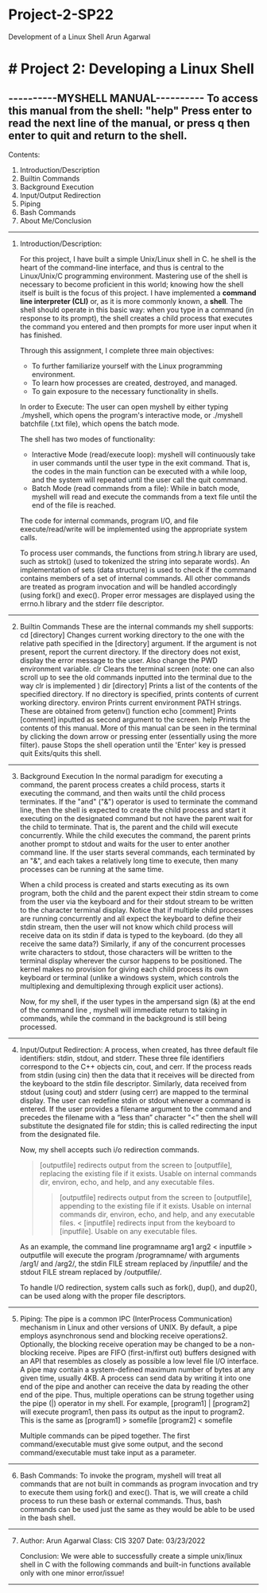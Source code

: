 # Project-2-SP22
Development of a Linux Shell
Arun Agarwal
# # Project 2: Developing a Linux Shell

----------MYSHELL MANUAL----------
 To access this manual from the shell: "help"
 Press enter to read the next line of the manual, or press q then enter to quit and return to the shell.
----------------------------------
 Contents: 
   1. Introduction/Description
   2. Builtin Commands
   3. Background Execution
   4. Input/Output Redirection
   5. Piping
   6. Bash Commands
   7. About Me/Conclusion
----------------------------------
 1. Introduction/Description:

    For this project, I have built a simple Unix/Linux shell in C. he shell is the heart of the command-line interface, and thus is central to the Linux/Unix/C programming environment. Mastering use of the shell is necessary to become proficient in this world; knowing how the shell itself is built is the focus of this project. I have implemented a **command line interpreter (CLI)** or, as it is more commonly known, a **shell**. The shell should operate in this basic way: when you type in a command (in response to its prompt), the shell creates a child process that executes the command you entered and then prompts for more user input when it has finished. 

    Through this assignment, I complete three main objectives:
    - To further familiarize yourself with the Linux programming environment.
    - To learn how processes are created, destroyed, and managed.
    - To gain exposure to the necessary functionality in shells.

    In order to Execute:
    The user can open myshell by either typing ./myshell, which opens the program's interactive mode, or ./myshell batchfile (.txt file), which opens the batch mode.

    The shell has two modes of functionality:
    - Interactive Mode (read/execute loop): myshell will continuously take in user commands until the user type in the exit command. That is, the codes in the main function can be executed with a while loop, and the system will repeated until the user call the quit command.
    - Batch Mode (read commands from a file): While in batch mode, myshell will read and execute the commands from a text file until the end of the file is reached. 

    The code for internal commands, program I/O, and file execute/read/write will be implemented using the appropriate system calls.

    To process user commands, the functions from string.h library are used, such as strtok() (used to tokenized the string into separate words). An implementation of sets (data structure) is used to check if the command contains members of a set of internal commands. All other commands are treated as program invocation and will be handled accordingly (using fork() and exec(). Proper error messages are displayed using the errno.h library and the stderr file descriptor.
----------------------------------
 2. Builtin Commands
    These are the internal commands my shell supports:
    cd [directory]
       Changes current working directory to the one with the relative path specified in the [directory] argument. If the argument is not present, report the current directory. If the directory does not exist, display the error message to the user. Also change the PWD environment variable. 
    clr
       Clears the terminal screen (note: one can also scroll up to see the old commands inputted into the terminal due to the way clr is implemented )
    dir [directory]
       Prints a list of the contents of the specified directory. If no directory is specified, prints contents of current working directory.
    environ
       Prints current environment PATH strings. These are obtained from getenv() function
    echo [comment]
       Prints [comment] inputted as second argument to the screen.
    help
       Prints the contents of this manual. More of this manual can be seen in the terminal by clicking the down arrow or pressing enter (essentially using the more filter).
    pause
        Stops the shell operation until the 'Enter' key is pressed
    quit 
       Exits/quits this shell.
----------------------------------
 3. Background Execution
    In the normal paradigm for executing a command, the parent process creates a child process, starts it executing the command, and then waits until the child process terminates. If the "and" ("&") operator is used to terminate the command line, then the shell is expected to create the child process and start it executing on the designated command but not have the parent wait for the child to terminate. That is, the parent and the child will execute concurrently. While the child executes the command, the parent prints another prompt to stdout and waits for the user to enter another command line. If the user starts several commands, each terminated by an "&", and each takes a relatively long time to execute, then many processes can be running at the same time. 
 
    When a child process is created and starts executing as its own program, both the child and the parent expect their stdin stream to come from the user via the keyboard and for their stdout stream to be written to the character terminal display. Notice that if multiple child processes are running concurrently and all expect the keyboard to define their stdin stream, then the user will not know which child process will receive data on its stdin if data is typed to the keyboard. (do they all receive the same data?) Similarly, if any of the concurrent processes write characters to stdout, those characters will be written to the terminal display wherever the cursor happens to be positioned. The kernel makes no provision for giving each child process its own keyboard or terminal (unlike a windows system, which controls the multiplexing and demultiplexing through explicit user actions). 

    Now, for my shell, if the user types in the ampersand sign (&) at the end of the command line , myshell will immediate return to taking in commands, while the command in the background is still being processed.
----------------------------------
 4. Input/Output Redirection:
    A process, when created, has three default file identifiers: stdin, stdout, and stderr. These three file identifiers correspond to the C++ objects cin, cout, and cerr. If the process reads from stdin (using cin) then the data that it receives will be directed from the keyboard to the stdin file descriptor. Similarly, data received from stdout (using cout) and stderr (using cerr) are mapped to the terminal display. The user can redefine stdin or stdout whenever a command is entered. If the user provides a filename argument to the command and precedes the filename with a “less than” character "<” then the shell will substitute the designated file for stdin; this is called redirecting the input from the designated file. 

    Now, my shell accepts such i/o redirection commands.
    > [outputfile]   redirects output from the screen to [outputfile], replacing the existing file if it exists. Usable on internal commands dir, environ, echo, and help, and any executable files.
    >> [outputfile]  redirects output from the screen to [outputfile], appending to the existing file if it exists. Usable on internal commands dir, environ, echo, and help, and any executable files.
    < [inputfile]    redirects input from the keyboard to [inputfile]. Usable on any executable files.

    As an example,  the command line
        programname arg1 arg2 < inputfile > outputfile
    will execute the program /programname/ with arguments /arg1/ and /arg2/, the stdin FILE stream replaced by /inputfile/ and the stdout FILE stream replaced by /outputfile/. 

    To handle I/O redirection, system calls such as fork(), dup(), and dup2(), can be used along with the proper file descriptors.
----------------------------------
 5. Piping:
    The pipe is a common IPC (InterProcess Communication) mechanism in Linux and other versions of UNIX. By default, a pipe employs asynchronous send and blocking receive operations2. Optionally, the blocking receive operation may be changed to be a non-blocking receive. Pipes are FIFO (first-in/first out) buffers designed with an API that resembles as closely as possible a low level file I/O interface. A pipe may contain a system-defined maximum number of bytes at any given time, usually 4KB. A process can send data by writing it into one end of the pipe and another can receive the data by reading the other end of the pipe. 
    Thus, multiple operations can be strung together using the pipe (|) operator in my shell. For example,
	 [program1] | [program2]
    will execute program1, then pass its output as the input to program2. This is the same as 
	 [program1] > somefile
	 [program2] < somefile
    
    Multiple commands can be piped together. The first command/executable must give some output, and the second command/executable must take input as a parameter.
----------------------------------
 6. Bash Commands:
    To invoke the program, myshell will treat all commands that are not built in commands as program invocation and try to execute them using fork() and exec(). That is, we will create a child process to run these bash or external commands. Thus, bash commands can be used just the same as they would be able to be used in the bash shell.

----------------------------------
 7. Author: Arun Agarwal
    Class: CIS 3207
    Date: 03/23/2022

    Conclusion:
    We were able to successfully create a simple unix/linux shell in C with the following commands and built-in functions available only with one minor error/issue!
----------------------------------